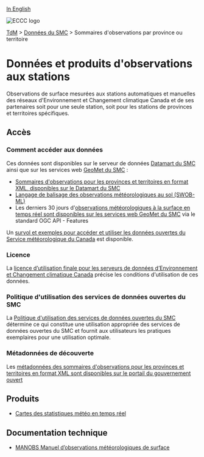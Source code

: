 [In English](readme_obs_insitu_en.md)

![ECCC logo](../../img_eccc-logo.png)

[TdM](../../readme_fr.md) > [Données du SMC](../readme_fr.md) > Sommaires d'observations par province ou territoire

# Données et produits d'observations aux stations

Observations de surface mesurées aux stations automatiques et manuelles des réseaux d'Environnement et Changement climatique Canada et de ses partenaires soit pour une seule station, soit pour les stations de provinces et territoires spécifiques. 

## Accès

### Comment accéder aux données

Ces données sont disponibles sur le serveur de données [Datamart du SMC](../../msc-datamart/readme_fr.md) ainsi que sur les services web [GeoMet du SMC](../../msc-geomet/readme_fr.md) :

* [Sommaires d'observations pour les provinces et territoires en format XML, disponibles sur le Datamart du SMC](readme_obs_insitu_xmldatamart_fr.md) 
* [Langage de balisage des observations météorologiques au sol (SWOB-ML)](readme_obs_insitu_swobdatamart_fr.md)
* Les derniers 30 jours d'[observations météorologiques à la surface en temps réel sont disponibles sur les services web GeoMet du SMC](https://api.weather.gc.ca/collections/swob-realtime) via le standard OGC API - Features

Un [survol et exemples pour accéder et utiliser les données ouvertes du Service météorologique du Canada](../../usage/readme_fr.md) est disponible.

### Licence

La [licence d’utilisation finale pour les serveurs de données d’Environnement et Changement climatique Canada](../../licence/readme_fr.md) précise les conditions d'utilisation de ces données.

### Politique d'utilisation des services de données ouvertes du SMC

La [Politique d'utilisation des services de données ouvertes du SMC](../../usage-policy/readme_fr.md) détermine ce qui constitue une utilisation appropriée des services de données ouvertes du SMC et fournit aux utilisateurs les pratiques exemplaires pour une utilisation optimale.

### Métadonnées de découverte

Les [métadonnées des sommaires d'observations pour les provinces et territoires en format XML sont disponibles sur le portail du gouvernement ouvert](https://ouvert.canada.ca/data/fr/dataset/493966f9-f683-4e56-8fa6-8799999c00bd)

## Produits

* [Cartes des statistiques météo en temps réel](https://collaboration.cmc.ec.gc.ca/cmc/wtoftpa/www/)

## Documentation technique

* [MANOBS Manuel d’observations météorologiques de surface](https://www.canada.ca/fr/environnement-changement-climatique/services/manuels-documents-conditions-meteorologiques/manobs-observations-surface.html)
